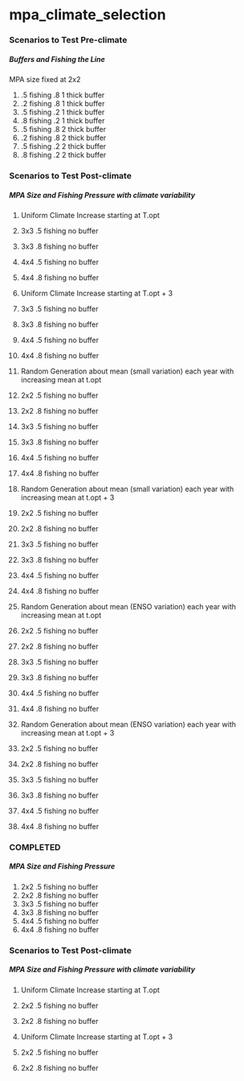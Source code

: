 # mpa_climate_selection

### Scenarios to Test Pre-climate

##### Buffers and Fishing the Line

MPA size fixed at 2x2 

1. .5 fishing .8 1 thick buffer
2. .2 fishing .8 1 thick buffer
3. .5 fishing .2 1 thick buffer
4. .8 fishing .2 1 thick buffer
5. .5 fishing .8 2 thick buffer
6. .2 fishing .8 2 thick buffer
7. .5 fishing .2 2 thick buffer
8. .8 fishing .2 2 thick buffer

### Scenarios to Test Post-climate

##### MPA Size and Fishing Pressure with climate variability

1. Uniform Climate Increase starting at T.opt

3. 3x3 .5 fishing no buffer
4. 3x3 .8 fishing no buffer
5. 4x4 .5 fishing no buffer
6. 4x4 .8 fishing no buffer

2. Uniform Climate Increase starting at T.opt + 3

3. 3x3 .5 fishing no buffer
4. 3x3 .8 fishing no buffer
5. 4x4 .5 fishing no buffer
6. 4x4 .8 fishing no buffer


3. Random Generation about mean (small variation) each year with increasing mean at t.opt

1. 2x2 .5 fishing no buffer
2. 2x2 .8 fishing no buffer
3. 3x3 .5 fishing no buffer
4. 3x3 .8 fishing no buffer
5. 4x4 .5 fishing no buffer
6. 4x4 .8 fishing no buffer

4. Random Generation about mean (small variation) each year with increasing mean at t.opt + 3

1. 2x2 .5 fishing no buffer
2. 2x2 .8 fishing no buffer
3. 3x3 .5 fishing no buffer
4. 3x3 .8 fishing no buffer
5. 4x4 .5 fishing no buffer
6. 4x4 .8 fishing no buffer


5. Random Generation about mean (ENSO variation) each year with increasing mean at t.opt

1. 2x2 .5 fishing no buffer
2. 2x2 .8 fishing no buffer
3. 3x3 .5 fishing no buffer
4. 3x3 .8 fishing no buffer
5. 4x4 .5 fishing no buffer
6. 4x4 .8 fishing no buffer


6. Random Generation about mean (ENSO variation) each year with increasing mean at t.opt + 3

1. 2x2 .5 fishing no buffer
2. 2x2 .8 fishing no buffer
3. 3x3 .5 fishing no buffer
4. 3x3 .8 fishing no buffer
5. 4x4 .5 fishing no buffer
6. 4x4 .8 fishing no buffer

### COMPLETED

##### MPA Size and Fishing Pressure


1. 2x2 .5 fishing no buffer
2. 2x2 .8 fishing no buffer
3. 3x3 .5 fishing no buffer
4. 3x3 .8 fishing no buffer
5. 4x4 .5 fishing no buffer
6. 4x4 .8 fishing no buffer


### Scenarios to Test Post-climate

##### MPA Size and Fishing Pressure with climate variability

1. Uniform Climate Increase starting at T.opt

1. 2x2 .5 fishing no buffer
2. 2x2 .8 fishing no buffer

2. Uniform Climate Increase starting at T.opt + 3

1. 2x2 .5 fishing no buffer
2. 2x2 .8 fishing no buffer
